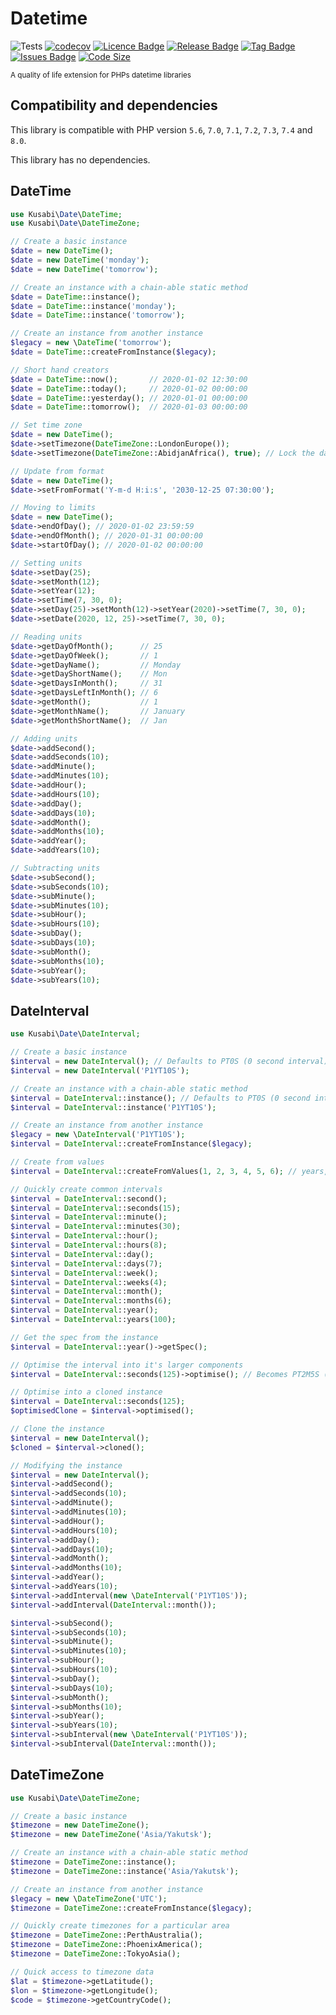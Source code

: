 # Datetime

![Tests](https://github.com/kusabi/datetime/workflows/tests/badge.svg)
[![codecov](https://codecov.io/gh/kusabi/datetime/branch/main/graph/badge.svg)](https://codecov.io/gh/kusabi/datetime)
[![Licence Badge](https://img.shields.io/github/license/kusabi/datetime.svg)](https://img.shields.io/github/license/kusabi/datetime.svg)
[![Release Badge](https://img.shields.io/github/release/kusabi/datetime.svg)](https://img.shields.io/github/release/kusabi/datetime.svg)
[![Tag Badge](https://img.shields.io/github/tag/kusabi/datetime.svg)](https://img.shields.io/github/tag/kusabi/datetime.svg)
[![Issues Badge](https://img.shields.io/github/issues/kusabi/datetime.svg)](https://img.shields.io/github/issues/kusabi/datetime.svg)
[![Code Size](https://img.shields.io/github/languages/code-size/kusabi/datetime.svg?label=size)](https://img.shields.io/github/languages/code-size/kusabi/datetime.svg)

<sup>A quality of life extension for PHPs datetime libraries</sup>

## Compatibility and dependencies

This library is compatible with PHP version `5.6`, `7.0`, `7.1`, `7.2`, `7.3`, `7.4` and `8.0`.

This library has no dependencies.

## DateTime

```php
use Kusabi\Date\DateTime;
use Kusabi\Date\DateTimeZone;

// Create a basic instance
$date = new DateTime();
$date = new DateTime('monday');
$date = new DateTime('tomorrow');

// Create an instance with a chain-able static method
$date = DateTime::instance();
$date = DateTime::instance('monday');
$date = DateTime::instance('tomorrow');

// Create an instance from another instance
$legacy = new \DateTime('tomorrow');
$date = DateTime::createFromInstance($legacy);

// Short hand creators
$date = DateTime::now();       // 2020-01-02 12:30:00
$date = DateTime::today();     // 2020-01-02 00:00:00
$date = DateTime::yesterday(); // 2020-01-01 00:00:00
$date = DateTime::tomorrow();  // 2020-01-03 00:00:00

// Set time zone
$date = new DateTime();
$date->setTimezone(DateTimeZone::LondonEurope());
$date->setTimezone(DateTimeZone::AbidjanAfrica(), true); // Lock the date time string, bu translating the timestamp by the offset

// Update from format
$date = new DateTime();
$date->setFromFormat('Y-m-d H:i:s', '2030-12-25 07:30:00');

// Moving to limits
$date = new DateTime();
$date->endOfDay(); // 2020-01-02 23:59:59
$date->endOfMonth(); // 2020-01-31 00:00:00
$date->startOfDay(); // 2020-01-02 00:00:00

// Setting units
$date->setDay(25);
$date->setMonth(12);
$date->setYear(12);
$date->setTime(7, 30, 0);
$date->setDay(25)->setMonth(12)->setYear(2020)->setTime(7, 30, 0);
$date->setDate(2020, 12, 25)->setTime(7, 30, 0);

// Reading units
$date->getDayOfMonth();      // 25
$date->getDayOfWeek();       // 1
$date->getDayName();         // Monday
$date->getDayShortName();    // Mon
$date->getDaysInMonth();     // 31
$date->getDaysLeftInMonth(); // 6
$date->getMonth();           // 1
$date->getMonthName();       // January
$date->getMonthShortName();  // Jan

// Adding units
$date->addSecond();
$date->addSeconds(10);
$date->addMinute();
$date->addMinutes(10);
$date->addHour();
$date->addHours(10);
$date->addDay();
$date->addDays(10);
$date->addMonth();
$date->addMonths(10);
$date->addYear();
$date->addYears(10);

// Subtracting units
$date->subSecond();
$date->subSeconds(10);
$date->subMinute();
$date->subMinutes(10);
$date->subHour();
$date->subHours(10);
$date->subDay();
$date->subDays(10);
$date->subMonth();
$date->subMonths(10);
$date->subYear();
$date->subYears(10);

```

## DateInterval

```php
use Kusabi\Date\DateInterval;

// Create a basic instance
$interval = new DateInterval(); // Defaults to PT0S (0 second interval)
$interval = new DateInterval('P1YT10S');

// Create an instance with a chain-able static method
$interval = DateInterval::instance(); // Defaults to PT0S (0 second interval)
$interval = DateInterval::instance('P1YT10S');

// Create an instance from another instance
$legacy = new \DateInterval('P1YT10S');
$interval = DateInterval::createFromInstance($legacy);

// Create from values
$interval = DateInterval::createFromValues(1, 2, 3, 4, 5, 6); // years, months, days, hours, minutes, seconds

// Quickly create common intervals
$interval = DateInterval::second();
$interval = DateInterval::seconds(15);
$interval = DateInterval::minute();
$interval = DateInterval::minutes(30);
$interval = DateInterval::hour();
$interval = DateInterval::hours(8);
$interval = DateInterval::day();
$interval = DateInterval::days(7);
$interval = DateInterval::week();
$interval = DateInterval::weeks(4);
$interval = DateInterval::month();
$interval = DateInterval::months(6);
$interval = DateInterval::year();
$interval = DateInterval::years(100);

// Get the spec from the instance
$interval = DateInterval::year()->getSpec();

// Optimise the interval into it's larger components
$interval = DateInterval::seconds(125)->optimise(); // Becomes PT2M5S (2 minutes and 5 seconds)

// Optimise into a cloned instance
$interval = DateInterval::seconds(125);
$optimisedClone = $interval->optimised();

// Clone the instance
$interval = new DateInterval();
$cloned = $interval->cloned();

// Modifying the instance
$interval = new DateInterval();
$interval->addSecond();
$interval->addSeconds(10);
$interval->addMinute();
$interval->addMinutes(10);
$interval->addHour();
$interval->addHours(10);
$interval->addDay();
$interval->addDays(10);
$interval->addMonth();
$interval->addMonths(10);
$interval->addYear();
$interval->addYears(10);
$interval->addInterval(new \DateInterval('P1YT10S'));
$interval->addInterval(DateInterval::month());

$interval->subSecond();
$interval->subSeconds(10);
$interval->subMinute();
$interval->subMinutes(10);
$interval->subHour();
$interval->subHours(10);
$interval->subDay();
$interval->subDays(10);
$interval->subMonth();
$interval->subMonths(10);
$interval->subYear();
$interval->subYears(10);
$interval->subInterval(new \DateInterval('P1YT10S'));
$interval->subInterval(DateInterval::month());
```

## DateTimeZone

```php
use Kusabi\Date\DateTimeZone;

// Create a basic instance
$timezone = new DateTimeZone();
$timezone = new DateTimeZone('Asia/Yakutsk');

// Create an instance with a chain-able static method
$timezone = DateTimeZone::instance();
$timezone = DateTimeZone::instance('Asia/Yakutsk');

// Create an instance from another instance
$legacy = new \DateTimeZone('UTC');
$timezone = DateTimeZone::createFromInstance($legacy);

// Quickly create timezones for a particular area
$timezone = DateTimeZone::PerthAustralia();
$timezone = DateTimeZone::PhoenixAmerica();
$timezone = DateTimeZone::TokyoAsia();

// Quick access to timezone data
$lat = $timezone->getLatitude();
$lon = $timezone->getLongitude();
$code = $timezone->getCountryCode();
```